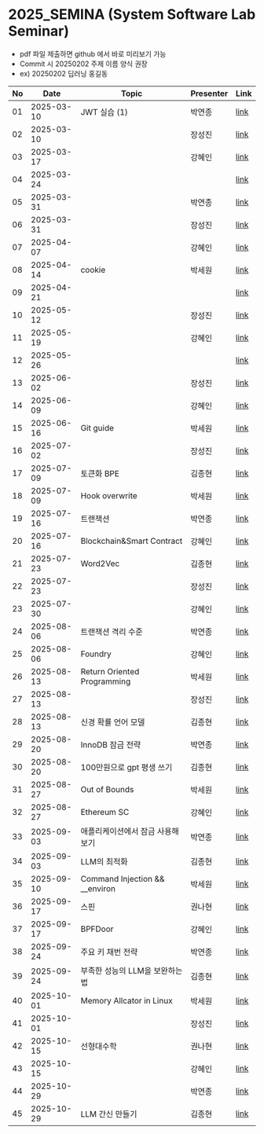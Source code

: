 # 2025_SEMINA (System Software Lab Seminar)
- pdf 파일 제출하면 github 에서 바로 미리보기 가능
- Commit 시 20250202 주제 이름 양식 권장
- ex) 20250202 딥러닝 홍길동

| No |    Date    |               Topic               | Presenter |               Link               |
|----|------------|-----------------------------------|-----------|----------------------------------|
| 01 | 2025-03-10 | JWT 실습 (1)                       | 박연종 | [link](./03월/250310%20JWT%20실습.pdf) |
| 02 | 2025-03-10 |                                   | 장성진 | [link]() | <!-- 250310 / 2명 -->
| 03 | 2025-03-17 |                                   | 강혜인 | [link]() | <!-- 250317 / ?명 -->
| 04 | 2025-03-24 |                                   |      | [link]() | <!-- 250324 / ?명 -->
| 05 | 2025-03-31 |                                   | 박연종 | [link]() |
| 06 | 2025-03-31 |                                   | 장성진 | [link]() | <!-- 250331 / 2명 -->
| 07 | 2025-04-07 |                                   | 강혜인 | [link]() | <!-- 250407 / ?명 -->
| 08 | 2025-04-14 | cookie                            | 박세원 | [link](./04월/250414_Cookie.pdf) | <!-- 250414 / ?명 -->
| 09 | 2025-04-21 |                                   |      | [link]() | <!-- 250421 / ?명 -->
| 10 | 2025-05-12 |                                   | 장성진 | [link]() | <!-- 250512 / ?명 -->
| 11 | 2025-05-19 |                                   | 강혜인 | [link]() | <!-- 250519 / ?명 -->
| 12 | 2025-05-26 |                                   |      | [link]() | <!-- 250526 / ?명 -->
| 13 | 2025-06-02 |                                   | 장성진 | [link]() | <!-- 250602 / ?명 -->
| 14 | 2025-06-09 |                                   | 강혜인 | [link]() | <!-- 250609 / ?명 -->
| 15 | 2025-06-16 | Git guide                         | 박세원 | [link](./06월/4_250616_Git.pptx) | <!-- 250616 / ?명 -->
| 16 | 2025-07-02 |                                   | 장성진 | [link]() | <!-- 250702 / ?명 -->
| 17 | 2025-07-09 | 토큰화 BPE                          | 김종현 | [link](./07월/BPE알고리즘.pptx) | 
| 18 | 2025-07-09 | Hook overwrite                    | 박세원 | [link](./07월/5_250709_Hook_Overwrite.pptx) | <!-- 250709 / 2명 -->
| 19 | 2025-07-16 | 트랜잭션                            | 박연종 | [link](./07월/트랜잭션.pdf) |
| 20 | 2025-07-16 | Blockchain&Smart Contract         | 강혜인 | [link](./07월/20250716_SSL%20세미나.pptx) | <!-- 250716 / ?명 -->
| 21 | 2025-07-23 | Word2Vec                          | 김종현 | [link](./07월/Word2Vec.pptx) |
| 22 | 2025-07-23 |                                   | 장성진 | [link]() | <!-- 250723 / 2명 -->
| 23 | 2025-07-30 |                                   | 강혜인 | [link]() | <!-- 250730 / ?명 -->
| 24 | 2025-08-06 | 트랜잭션 격리 수준                    | 박연종 | [link](./08월/트랜잭션%20격리%20수준.pdf) |
| 25 | 2025-08-06 | Foundry                           | 강혜인 | [link](./08월/20250730_SSL%20%EC%84%B8%EB%AF%B8%EB%82%98.pptx) | <!-- 250806 / ?명 -->
| 26 | 2025-08-13 | Return Oriented Programming       | 박세원 | [link](./08월/6_250813_ROP.pptx) |
| 27 | 2025-08-13 |                                   | 장성진 | [link]() |
| 28 | 2025-08-13 | 신경 확률 언어 모델                   | 김종현 | [link](./08월/신경%20확률%20언어%20모델.pptx) | <!-- 250813 / 3명 -->
| 29 | 2025-08-20 | InnoDB 잠금 전략                    | 박연종 | [link](./08월/InnoDB%20잠금%20전략.pdf) |
| 30 | 2025-08-20 | 100만원으로 gpt 평생 쓰기             | 김종현 | [link](./08월/단돈%20100만원으로%20GPT%20평생%20쓰기.pptx) | <!-- 250820 / 2명 -->
| 31 | 2025-08-27 | Out of Bounds                     | 박세원 | [link](./08월/250827_OOB.pptx) |
| 32 | 2025-08-27 | Ethereum SC                       | 강혜인 | [link](./08%EC%9B%94/20250827_Ethereum%20SC.pptx) | <!-- 250827 / 2명 -->
| 33 | 2025-09-03 | 애플리케이션에서 잠금 사용해 보기         | 박연종 | [link](./09월/애플리케이션에서%20잠금%20사용해%20보기.pdf) |
| 34 | 2025-09-03 | LLM의 최적화                        | 김종현 | [link](./09월/LLM의%20최적화.pptx) | <!-- 250903 / 2명 -->
| 35 | 2025-09-10 | Command Injection && __environ    | 박세원 | [link](./09월/9_Environ%26Cmd_Injection.pptx) | <!-- 250910 / 1명 -->
| 36 | 2025-09-17 | 스핀                               | 권나현 | [link](./09월/%EC%8A%A4%ED%95%80.pptx) |
| 37 | 2025-09-17 | BPFDoor                           | 강혜인 | [link](./09월/20250917_BPFDoor.pptx) | <!-- 250917 / 2명 -->
| 38 | 2025-09-24 | 주요 키 채번 전략                     | 박연종 | [link](./09월/기본%20키%20생성%20전략.pdf) |
| 39 | 2025-09-24 | 부족한 성능의 LLM을 보완하는 법          | 김종현 | [link](./09월/부족한%20성능의%20LLM을%20보완하는%20법.pptx) | <!-- 250924 / 2명 -->
| 40 | 2025-10-01 | Memory Allcator in Linux          | 박세원 | [link](./10월/10_Memory_Allocator_in_Linux.pptx) |
| 41 | 2025-10-01 |                                   | 장성진 | [link]() | <!-- 251001 / 2명 -->
| 42 | 2025-10-15 | 선형대수학                           | 권나현 | [link](./10월/SSL_20251015_선형대수학.pdf) |
| 43 | 2025-10-15 |                                   | 강혜인 | [link]() | <!-- 251015 / 2명 -->
| 44 | 2025-10-29 |                                   | 박연종 | [link]() | 
| 45 | 2025-10-29 | LLM 간신 만들기                    | 김종현 | [link](./10월/LLM%20간신%20만들기.pptx) | <!-- 251029 / 2명 -->
